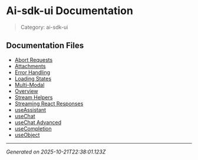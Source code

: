 # Ai-sdk-ui Documentation

> Category: ai-sdk-ui

## Documentation Files

- [Abort Requests](./abort-requests.md)
- [Attachments](./attachments.md)
- [Error Handling](./error-handling.md)
- [Loading States](./loading-states.md)
- [Multi-Modal](./multi-modal.md)
- [Overview](./overview.md)
- [Stream Helpers](./stream-helpers.md)
- [Streaming React Responses](./streaming-react-responses.md)
- [useAssistant](./assistant.md)
- [useChat](./chatbot.md)
- [useChat Advanced](./chatbot-advanced.md)
- [useCompletion](./completion.md)
- [useObject](./use-object.md)


---

*Generated on 2025-10-21T22:38:01.123Z*
